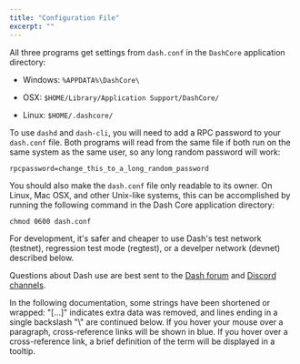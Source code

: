 ```yaml
---
title: "Configuration File"
excerpt: ""
---
```

All three programs get settings from `dash.conf` in the `DashCore` application directory:

* Windows: `%APPDATA%\DashCore\`

* OSX: `$HOME/Library/Application Support/DashCore/`

* Linux: `$HOME/.dashcore/`

To use `dashd` and `dash-cli`, you will need to add a RPC password to your `dash.conf` file. Both programs will read from the same file if both run on the same system as the same user, so any long random password will work:

``` text
rpcpassword=change_this_to_a_long_random_password
```

You should also make the `dash.conf` file only readable to its owner.  On Linux, Mac OSX, and other Unix-like systems, this can be accomplished by running the following command in the Dash Core application directory:

``` text
chmod 0600 dash.conf
```

For development, it's safer and cheaper to use Dash's test network (testnet), regression test mode (regtest), or a develper network (devnet) described below.

Questions about Dash use are best sent to the [Dash forum](https://www.dash.org/forum/categories/dash-support.61/) and [Discord channels](http://www.dashchat.org).

In the following documentation, some strings have been shortened or wrapped: "[...]" indicates extra data was removed, and lines ending in a single backslash "\\" are continued below. If you hover your mouse over a paragraph, cross-reference links will be shown in blue.  If you hover over a cross-reference link, a brief definition of the term will be displayed in a tooltip.